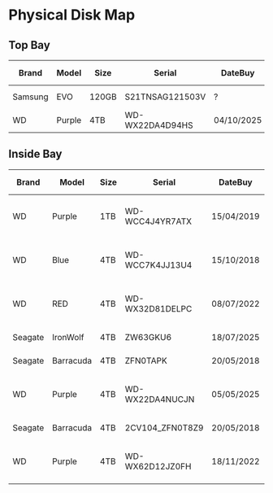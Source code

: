 <!-- Format table: Left click + format selection; Prettifier markdown table -->
# Physical Disk Map

## Top Bay
| Brand   | Model     | Size  | Serial          | DateBuy    | Disk id                                       | Controller  | APM | Spin Down | Comments    |
|---------|-----------|-------|-----------------|------------|-----------------------------------------------|-------------|-----|-----------|-------------|
| Samsung | EVO       | 120GB | S21TNSAG121503V | ?          | ata-Samsung_SSD_850_EVO_120GB_S21TNSAG121503V | MOBO (OR)   | -   | -         | Boot drive  |
| WD      | Purple    | 4TB   | WD-WX22DA4D94HS | 04/10/2025 | ata-WDC_WD43PURZ-74BWPY0_WD-WX22DA4D94HS      | MOBO (OR)   |     |           | -           |


## Inside Bay
| Brand   | Model     | Size | Serial          | DateBuy    | Disk id                                  | Controller | APM | Spin Down | Comments     |
|---------|-----------|------|-----------------|------------|------------------------------------------|------------|-----|-----------|--------------|
| WD      | Purple    | 1TB  | WD-WCC4J4YR7ATX | 15/04/2019 | ata-WDC_WD10PURZ-85U8XY0_WD-WCC4J4YR7ATX | MOBO       |     |           | ZFS Users    |
| WD      | Blue      | 4TB  | WD-WCC7K4JJ13U4 | 15/10/2018 | ata-WDC_WD40EZRZ-22GXCB0_WD-WCC7K4JJ13U4 | MOBO       |     |           | Antigo Data3 |
| WD      | RED       | 4TB  | WD-WX32D81DELPC | 08/07/2022 | ata-WDC_WD40EFAX-68JH4N1_WD-WX32D81DELPC | MOBO       |     |           | Penultimo    |
| Seagate | IronWolf  | 4TB  | ZW63GKU6        | 18/07/2025 | ata-ST4000VN006-3CW104_ZW63GKV6          | MOBO       |     |           | RMA          |
| Seagate | Barracuda | 4TB  | ZFN0TAPK        | 20/05/2018 | ata-ST4000DM004-2CV104_ZFN0TAPK          | PCI 4x     |     |           | Antigo Data1 |
| WD      | Purple    | 4TB  | WD-WX22DA4NUCJN | 05/05/2025 | ata-WDC_WD43PURZ-74BWPY0_WD-WX22DA4NUCJN | PCI 4x     |     |           | -            |
| Seagate | Barracuda | 4TB  | 2CV104_ZFN0T8Z9 | 20/05/2018 | ata-ST4000DM004-2CV104_ZFN0T8Z9          | PCI 4x     |     |           | Old Parity1  |
| WD      | Purple    | 4TB  | WD-WX62D12JZ0FH | 18/11/2022 | ata-WDC_WD42PURZ-85B4YY0_WD-WX62D12JZ0FH | PCI 4x     |     |           | Lastbuy      |
